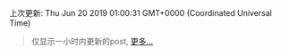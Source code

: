 
  
 上次更新: Thu Jun 20 2019 01:00:31 GMT+0000 (Coordinated Universal Time) 

 > 仅显示一小时内更新的post, [更多...](screenshots/)
  